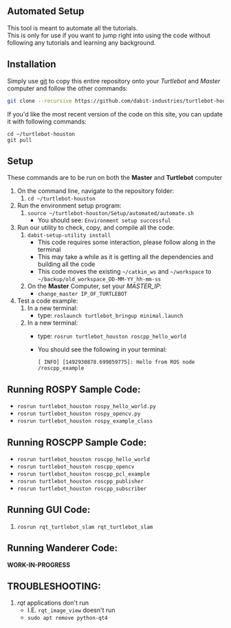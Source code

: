 ## Automated Setup
This tool is meant to automate all the tutorials.  
This is only for use if you want to jump right into using the code without following any tutorials and learning any background. 

## Installation
Simply use [git](http://rogerdudler.github.io/git-guide/
) to copy this entire repository onto your *Turtlebot* and *Master* computer and follow the other commands:
```bash
git clone --recursive https://github.com/dabit-industries/turtlebot-houston ~/turtlebot-houston
```

If you'd like the most recent version of the code on this site, you can update it with following commands:
```
cd ~/turtlebot-houston
git pull
```

## Setup
These commands are to be run on both the **Master** and **Turtlebot** computer
1. On the command line, navigate to the repository folder:
    1. `cd ~/turtlebot-houston`
2. Run the environment setup program:
    1. `source ~/turtlebot-houston/Setup/automated/automate.sh`
        * You should see: `Environment setup successful`
3. Run our utility to check, copy, and compile all the code:
    1. `dabit-setup-utility install`
        * This code requires some interaction, please follow along in the terminal
        * This may take a while as it is getting all the dependencies and building all the code
        * This code moves the existing `~/catkin_ws` and `~/workspace` to `~/backup/old_workspace_DD-MM-YY_hh-mm-ss`
    2. On the **Master** Computer, set your *MASTER_IP*:
        * `change_master IP_OF_TURTLEBOT`
4. Test a code example:
    1. In a new terminal:
        * type: `roslaunch turtlebot_bringup minimal.launch`
    2. In a new terminal:
        * type: `rosrun turtlebot_houston roscpp_hello_world`
        * You should see the following in your terminal:
        
            ```
            [ INFO] [1492930878.699859775]: Hello from ROS node /roscpp_example
            ```

## Running ROSPY Sample Code:
* `rosrun turtlebot_houston rospy_hello_world.py`
* `rosrun turtlebot_houston rospy_opencv.py`
* `rosrun turtlebot_houston rospy_example_class`

## Running ROSCPP Sample Code:
* `rosrun turtlebot_houston roscpp_hello_world`
* `rosrun turtlebot_houston roscpp_opencv`
* `rosrun turtlebot_houston roscpp_pcl_example`
* `rosrun turtlebot_houston roscpp_publisher`
* `rosrun turtlebot_houston roscpp_subscriber`

## Running GUI Code:
1. `rosrun rqt_turtlebot_slam rqt_turtlebot_slam`

## Running Wanderer Code:
**WORK-IN-PROGRESS**

## TROUBLESHOOTING:
1. *rqt* applications don't run
    * I.E. `rqt_image_view` doesn't run
    * `sudo apt remove python-qt4`
